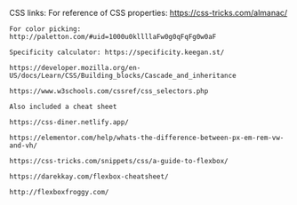 CSS links:
    For reference of CSS properties: https://css-tricks.com/almanac/

    For color picking: http://paletton.com/#uid=1000u0kllllaFw0g0qFqFg0w0aF
    
    Specificity calculator: https://specificity.keegan.st/

    https://developer.mozilla.org/en-US/docs/Learn/CSS/Building_blocks/Cascade_and_inheritance

    https://www.w3schools.com/cssref/css_selectors.php

    Also included a cheat sheet

    https://css-diner.netlify.app/

    https://elementor.com/help/whats-the-difference-between-px-em-rem-vw-and-vh/

    https://css-tricks.com/snippets/css/a-guide-to-flexbox/

    https://darekkay.com/flexbox-cheatsheet/

    http://flexboxfroggy.com/

    
